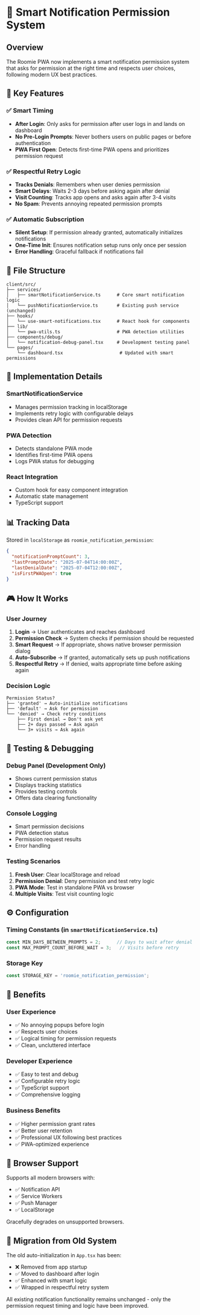# 🧠 Smart Notification Permission System

## Overview

The Roomie PWA now implements a smart notification permission system that asks for permission at the right time and respects user choices, following modern UX best practices.

## 🎯 Key Features

### ✅ **Smart Timing**
- **After Login**: Only asks for permission after user logs in and lands on dashboard
- **No Pre-Login Prompts**: Never bothers users on public pages or before authentication
- **PWA First Open**: Detects first-time PWA opens and prioritizes permission request

### ✅ **Respectful Retry Logic**
- **Tracks Denials**: Remembers when user denies permission
- **Smart Delays**: Waits 2-3 days before asking again after denial
- **Visit Counting**: Tracks app opens and asks again after 3-4 visits
- **No Spam**: Prevents annoying repeated permission prompts

### ✅ **Automatic Subscription**
- **Silent Setup**: If permission already granted, automatically initializes notifications
- **One-Time Init**: Ensures notification setup runs only once per session
- **Error Handling**: Graceful fallback if notifications fail

## 📁 File Structure

```
client/src/
├── services/
│   ├── smartNotificationService.ts      # Core smart notification logic
│   └── pushNotificationService.ts       # Existing push service (unchanged)
├── hooks/
│   └── use-smart-notifications.tsx      # React hook for components
├── lib/
│   └── pwa-utils.ts                     # PWA detection utilities
├── components/debug/
│   └── notification-debug-panel.tsx     # Development testing panel
└── pages/
    └── dashboard.tsx                     # Updated with smart permissions
```

## 🔧 Implementation Details

### **SmartNotificationService**
- Manages permission tracking in localStorage
- Implements retry logic with configurable delays
- Provides clean API for permission requests

### **PWA Detection**
- Detects standalone PWA mode
- Identifies first-time PWA opens
- Logs PWA status for debugging

### **React Integration**
- Custom hook for easy component integration
- Automatic state management
- TypeScript support

## 📊 Tracking Data

Stored in `localStorage` as `roomie_notification_permission`:

```json
{
  "notificationPromptCount": 3,
  "lastPromptDate": "2025-07-04T14:00:00Z",
  "lastDenialDate": "2025-07-04T12:00:00Z",
  "isFirstPWAOpen": true
}
```

## 🎮 How It Works

### **User Journey**

1. **Login** → User authenticates and reaches dashboard
2. **Permission Check** → System checks if permission should be requested
3. **Smart Request** → If appropriate, shows native browser permission dialog
4. **Auto-Subscribe** → If granted, automatically sets up push notifications
5. **Respectful Retry** → If denied, waits appropriate time before asking again

### **Decision Logic**

```
Permission Status?
├── 'granted' → Auto-initialize notifications
├── 'default' → Ask for permission
└── 'denied' → Check retry conditions
    ├── First denial → Don't ask yet
    ├── 2+ days passed → Ask again
    └── 3+ visits → Ask again
```

## 🧪 Testing & Debugging

### **Debug Panel** (Development Only)
- Shows current permission status
- Displays tracking statistics
- Provides testing controls
- Offers data clearing functionality

### **Console Logging**
- Smart permission decisions
- PWA detection status
- Permission request results
- Error handling

### **Testing Scenarios**
1. **Fresh User**: Clear localStorage and reload
2. **Permission Denial**: Deny permission and test retry logic
3. **PWA Mode**: Test in standalone PWA vs browser
4. **Multiple Visits**: Test visit counting logic

## ⚙️ Configuration

### **Timing Constants** (in `smartNotificationService.ts`)
```typescript
const MIN_DAYS_BETWEEN_PROMPTS = 2;      // Days to wait after denial
const MAX_PROMPT_COUNT_BEFORE_WAIT = 3;   // Visits before retry
```

### **Storage Key**
```typescript
const STORAGE_KEY = 'roomie_notification_permission';
```

## 🚀 Benefits

### **User Experience**
- ✅ No annoying popups before login
- ✅ Respects user choices
- ✅ Logical timing for permission requests
- ✅ Clean, uncluttered interface

### **Developer Experience**
- ✅ Easy to test and debug
- ✅ Configurable retry logic
- ✅ TypeScript support
- ✅ Comprehensive logging

### **Business Benefits**
- ✅ Higher permission grant rates
- ✅ Better user retention
- ✅ Professional UX following best practices
- ✅ PWA-optimized experience

## 📱 Browser Support

Supports all modern browsers with:
- ✅ Notification API
- ✅ Service Workers
- ✅ Push Manager
- ✅ LocalStorage

Gracefully degrades on unsupported browsers.

## 🔄 Migration from Old System

The old auto-initialization in `App.tsx` has been:
- ❌ Removed from app startup
- ✅ Moved to dashboard after login
- ✅ Enhanced with smart logic
- ✅ Wrapped in respectful retry system

All existing notification functionality remains unchanged - only the permission request timing and logic have been improved.
